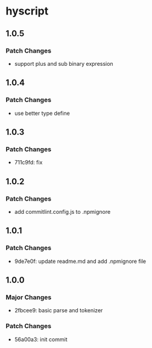 # hyscript

## 1.0.5

### Patch Changes

- support plus and sub binary expression

## 1.0.4

### Patch Changes

- use better type define

## 1.0.3

### Patch Changes

- 711c9fd: fix

## 1.0.2

### Patch Changes

- add commitlint.config.js to .npmignore

## 1.0.1

### Patch Changes

- 9de7e0f: update readme.md and add .npmignore file

## 1.0.0

### Major Changes

- 2fbcee9: basic parse and tokenizer

### Patch Changes

- 56a00a3: init commit
